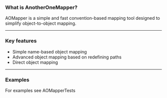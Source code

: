 ### What is AnotherOneMapper?

AOMapper is a simple and fast convention-based mapping tool designed to simplify object-to-object mapping.

***

### Key features
* Simple name-based object mapping
* Advanced object mapping based on redefining paths
* Direct object mapping
***

### Examples
For examples see AOMapperTests
